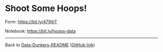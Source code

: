 # Shoot Some Hoops!

Form: https://bit.ly/479itjT

Notebook: https://bit.ly/hoops-data

---
Back to [Data-Dunkers-README](../Data-Dunkers-README.md) ([GitHub link](https://github.com/pbeens/Data-Analysis/blob/main/Data-Dunkers-README.md))